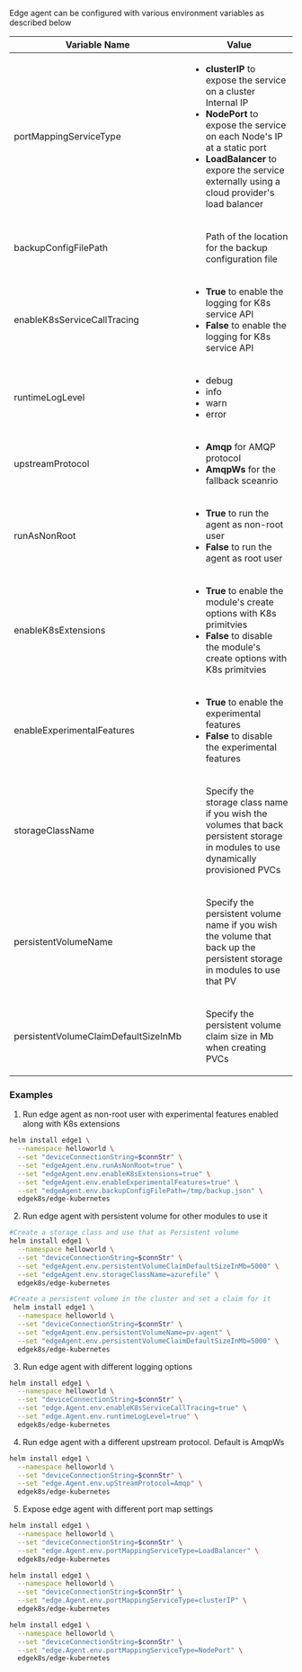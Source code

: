 Edge agent can be configured with various environment variables as described below



                                                                                                                                                                            
| Variable Name                        | Value                                                                                                                                                                                                                                                                 |
|--------------------------------------|-----------------------------------------------------------------------------------------------------------------------------------------------------------------------------------------------------------------------------------------------------------------------|
| portMappingServiceType               | <ul><li>**clusterIP** to expose the service on a cluster Internal IP </li> <li> **NodePort** to expose the service on each Node's IP at a static port </li>   <li> **LoadBalancer** to expore the service externally using a cloud provider's load balancer </li> <ul> |
| backupConfigFilePath                 | <ul> Path of the location for the backup configuration file </ul>                                                                                                                                                                                                     |
| enableK8sServiceCallTracing          | <ul><li>**True** to enable the logging for K8s service API </li> <li>**False** to enable the logging for K8s service API </li>                                                                                                                                        |
| runtimeLogLevel                      | <ul><li> debug </li> <li> info </li> <li> warn </li> <li> error </li></ul>                                                                                                                                                                                            |
| upstreamProtocol                     | <ul><li>**Amqp** for AMQP protocol </li>  <li>**AmqpWs** for the fallback sceanrio </ul>                                                                                                                                                                              |
| runAsNonRoot                         | <ul><li>**True** to run the agent as non-root user </li>  <li>**False** to run the agent as root user </li> <ul>                                                                                                                                                      |
| enableK8sExtensions                  | <ul><li>**True** to enable the module's create options with K8s primitvies </li>  <li> **False** to disable the module's create options with K8s primitvies </li> </ul>                                                                                               |
| enableExperimentalFeatures           | <ul><li>**True** to enable the experimental features </li> <li> **False** to disable the experimental features </li> </ul>                                                                                                                                            |
| storageClassName                     | <ul> Specify the storage class name if you wish the volumes that back persistent storage in modules to use dynamically provisioned PVCs </ul>                                                                                                                         |
| persistentVolumeName                 | <ul>Specify the persistent volume name if you wish the volume that back up the persistent storage in modules to use that PV </ul>                                                                                                                                     |
| persistentVolumeClaimDefaultSizeInMb | <ul>Specify the persistent volume claim size in Mb when creating PVCs</ul>                                                                                                                                                                                            |
                                                                                                                                                                                           

### Examples 


1. Run edge agent as non-root user with experimental features enabled along with K8s extensions

```bash
helm install edge1 \
  --namespace helloworld \
  --set "deviceConnectionString=$connStr" \
  --set "edgeAgent.env.runAsNonRoot=true" \
  --set "edgeAgent.env.enableK8sExtensions=true" \
  --set "edgeAgent.env.enableExperimentalFeatures=true" \
  --set "edgeAgent.env.backupConfigFilePath=/tmp/backup.json" \
  edgek8s/edge-kubernetes
```
2. Run edge agent with persistent volume for other modules to use it

```bash
#Create a storage class and use that as Persistent volume 
helm install edge1 \
  --namespace helloworld \
  --set "deviceConnectionString=$connStr" \
  --set "edgeAgent.env.persistentVolumeClaimDefaultSizeInMb=5000" \
  --set "edgeAgent.env.storageClassName=azurefile" \
  edgek8s/edge-kubernetes

#Create a persistent volume in the cluster and set a claim for it
 helm install edge1 \
  --namespace helloworld \
  --set "deviceConnectionString=$connStr" \
  --set "edgeAgent.env.persistentVolumeName=pv-agent" \
  --set "edgeAgent.env.persistentVolumeClaimDefaultSizeInMb=5000" \
  edgek8s/edge-kubernetes          
```

3. Run edge agent with different logging options
```bash
helm install edge1 \
  --namespace helloworld \
  --set "deviceConnectionString=$connStr" \
  --set "edge.Agent.env.enableK8sServiceCallTracing=true" \
  --set "edge.Agent.env.runtimeLogLevel=true" \
  edgek8s/edge-kubernetes  
```

4. Run edge agent with a different upstream protocol. Default is AmqpWs
```bash
helm install edge1 \
  --namespace helloworld \
  --set "deviceConnectionString=$connStr" \
  --set "edge.Agent.env.upStreamProtocol=Amqp" \
  edgek8s/edge-kubernetes  
```

5. Expose edge agent with different port map settings
```bash
helm install edge1 \
  --namespace helloworld \
  --set "deviceConnectionString=$connStr" \
  --set "edge.Agent.env.portMappingServiceType=LoadBalancer" \
  edgek8s/edge-kubernetes  
```

```bash
helm install edge1 \
  --namespace helloworld \
  --set "deviceConnectionString=$connStr" \
  --set "edge.Agent.env.portMappingServiceType=clusterIP" \
  edgek8s/edge-kubernetes  
```

```bash
helm install edge1 \
  --namespace helloworld \
  --set "deviceConnectionString=$connStr" \
  --set "edge.Agent.env.portMappingServiceType=NodePort" \
  edgek8s/edge-kubernetes  
```